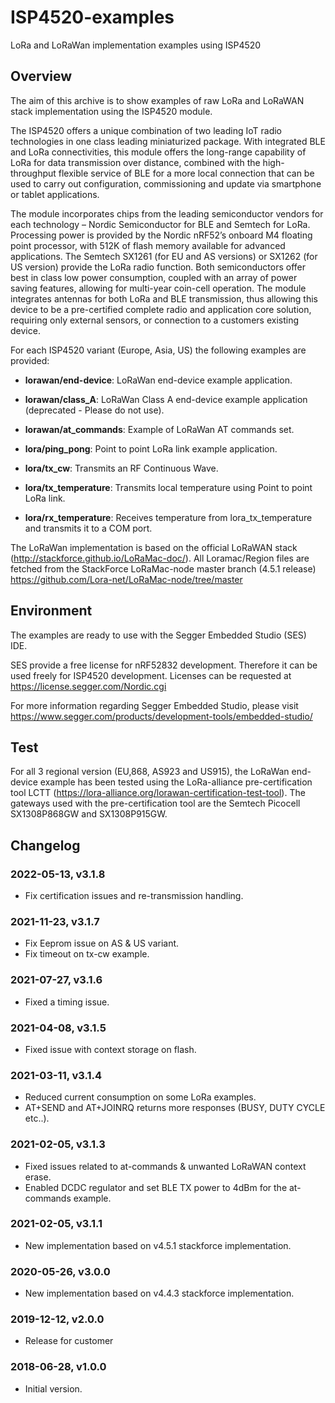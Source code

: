 # ISP4520-examples
LoRa and LoRaWan implementation examples using ISP4520

## Overview

The aim of this archive is to show examples of raw LoRa and LoRaWAN stack implementation using the ISP4520 module.

The ISP4520 offers a unique combination of two leading IoT radio technologies in one class leading miniaturized package. With integrated BLE and LoRa connectivities, this module offers the long-range capability of LoRa for data transmission over distance, combined with the high-throughput flexible service of BLE for a more local connection that can be used to carry out configuration, commissioning and update via smartphone or tablet applications.
 
The module incorporates chips from the leading semiconductor vendors for each technology – Nordic Semiconductor for BLE and Semtech for LoRa. Processing power is provided by the Nordic nRF52’s onboard M4 floating point processor, with 512K of flash memory available for advanced applications. The Semtech SX1261 (for EU and AS versions) or SX1262 (for US version) provide the LoRa radio function. Both semiconductors offer best in class low power consumption, coupled with an array of power saving features, allowing for multi-year coin-cell operation. The module integrates antennas for both LoRa and BLE transmission, thus allowing this device to be a pre-certified complete radio and application core solution, requiring only external sensors, or connection to a customers existing device.

For each ISP4520 variant (Europe, Asia, US) the following examples are provided:

* **lorawan/end-device**: LoRaWan end-device example application.

* **lorawan/class_A**: LoRaWan Class A end-device example application (deprecated - Please do not use).

* **lorawan/at_commands**: Example of LoRaWan AT commands set.

* **lora/ping_pong**: Point to point LoRa link example application.

* **lora/tx_cw**: Transmits an RF Continuous Wave.

* **lora/tx_temperature**: Transmits local temperature using Point to point LoRa link.

* **lora/rx_temperature**: Receives temperature from lora_tx_temperature and transmits it to a COM port.

The LoRaWan implementation is based on the official LoRaWAN stack (http://stackforce.github.io/LoRaMac-doc/).
All Loramac/Region files are fetched from the StackForce LoRaMac-node master branch (4.5.1 release)
https://github.com/Lora-net/LoRaMac-node/tree/master

## Environment

The examples are ready to use with the Segger Embedded Studio (SES) IDE.

SES provide a free license for nRF52832 development. Therefore it can be used freely for ISP4520 development.
Licenses can be requested at https://license.segger.com/Nordic.cgi

For more information regarding Segger Embedded Studio, please visit https://www.segger.com/products/development-tools/embedded-studio/

## Test

For all 3 regional version (EU,868, AS923 and US915), the LoRaWan end-device example has been tested using the LoRa-alliance pre-certification tool LCTT (https://lora-alliance.org/lorawan-certification-test-tool).
The gateways used with the pre-certification tool are the Semtech Picocell SX1308P868GW and SX1308P915GW.

## Changelog

### 2022-05-13, v3.1.8

- Fix certification issues and re-transmission handling.

### 2021-11-23, v3.1.7

- Fix Eeprom issue on AS & US variant.
- Fix timeout on tx-cw example.

### 2021-07-27, v3.1.6

- Fixed a timing issue.

### 2021-04-08, v3.1.5

- Fixed issue with context storage on flash.

### 2021-03-11, v3.1.4

- Reduced current consumption on some LoRa examples.
- AT+SEND and AT+JOINRQ returns more responses (BUSY, DUTY CYCLE etc..).

### 2021-02-05, v3.1.3

- Fixed issues related to at-commands & unwanted LoRaWAN context erase. 
- Enabled DCDC regulator and set BLE TX power to 4dBm for the at-commands example.

### 2021-02-05, v3.1.1

- New implementation based on v4.5.1 stackforce implementation.

### 2020-05-26, v3.0.0

- New implementation based on v4.4.3 stackforce implementation.

### 2019-12-12, v2.0.0

- Release for customer

### 2018-06-28, v1.0.0

- Initial version.

